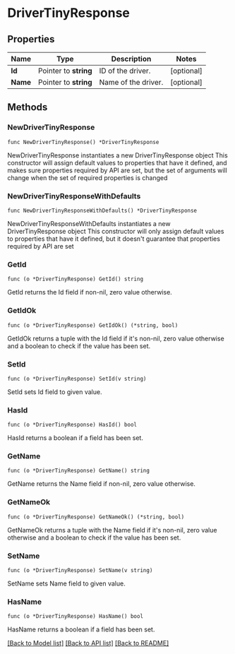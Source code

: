 # DriverTinyResponse

## Properties

Name | Type | Description | Notes
------------ | ------------- | ------------- | -------------
**Id** | Pointer to **string** | ID of the driver. | [optional] 
**Name** | Pointer to **string** | Name of the driver. | [optional] 

## Methods

### NewDriverTinyResponse

`func NewDriverTinyResponse() *DriverTinyResponse`

NewDriverTinyResponse instantiates a new DriverTinyResponse object
This constructor will assign default values to properties that have it defined,
and makes sure properties required by API are set, but the set of arguments
will change when the set of required properties is changed

### NewDriverTinyResponseWithDefaults

`func NewDriverTinyResponseWithDefaults() *DriverTinyResponse`

NewDriverTinyResponseWithDefaults instantiates a new DriverTinyResponse object
This constructor will only assign default values to properties that have it defined,
but it doesn't guarantee that properties required by API are set

### GetId

`func (o *DriverTinyResponse) GetId() string`

GetId returns the Id field if non-nil, zero value otherwise.

### GetIdOk

`func (o *DriverTinyResponse) GetIdOk() (*string, bool)`

GetIdOk returns a tuple with the Id field if it's non-nil, zero value otherwise
and a boolean to check if the value has been set.

### SetId

`func (o *DriverTinyResponse) SetId(v string)`

SetId sets Id field to given value.

### HasId

`func (o *DriverTinyResponse) HasId() bool`

HasId returns a boolean if a field has been set.

### GetName

`func (o *DriverTinyResponse) GetName() string`

GetName returns the Name field if non-nil, zero value otherwise.

### GetNameOk

`func (o *DriverTinyResponse) GetNameOk() (*string, bool)`

GetNameOk returns a tuple with the Name field if it's non-nil, zero value otherwise
and a boolean to check if the value has been set.

### SetName

`func (o *DriverTinyResponse) SetName(v string)`

SetName sets Name field to given value.

### HasName

`func (o *DriverTinyResponse) HasName() bool`

HasName returns a boolean if a field has been set.


[[Back to Model list]](../README.md#documentation-for-models) [[Back to API list]](../README.md#documentation-for-api-endpoints) [[Back to README]](../README.md)


